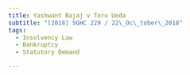 ```yaml
---
title: Yashwant Bajaj v Toru Ueda 
subtitle: "[2018] SGHC 229 / 22\_Oc\_tober\_2018"
tags:
  - Insolvency Law
  - Bankruptcy
  - Statutory Demand

---
```


